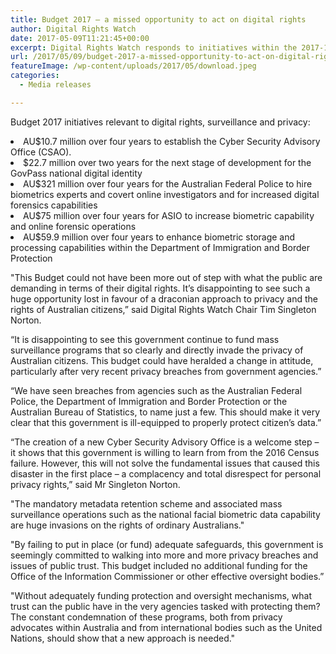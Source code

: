 ```yaml
---
title: Budget 2017 – a missed opportunity to act on digital rights
author: Digital Rights Watch
date: 2017-05-09T11:21:45+00:00
excerpt: Digital Rights Watch responds to initiatives within the 2017-18 Federal Budget.
url: /2017/05/09/budget-2017-a-missed-opportunity-to-act-on-digital-rights/
featureImage: /wp-content/uploads/2017/05/download.jpeg
categories:
  - Media releases

---
```

<span style="font-weight: 400;">Budget 2017 initiatives relevant to digital rights, surveillance and privacy:</span>

<li style="font-weight: 400;">
  <span style="font-weight: 400;">AU$10.7 million over four years to establish the Cyber Security Advisory Office (CSAO).</span>
</li>
<li style="font-weight: 400;">
  <span style="font-weight: 400;">$22.7 million over two years for the next stage of development for the GovPass national digital identity</span>
</li>
<li style="font-weight: 400;">
  <span style="font-weight: 400;">AU$321 million over four years for the Australian Federal Police to hire biometrics experts and covert online investigators and for increased digital forensics capabilities</span>
</li>
<li style="font-weight: 400;">
  <span style="font-weight: 400;">AU$75 million over four years for ASIO to increase biometric capability and online forensic operations</span>
</li>
<li style="font-weight: 400;">
  <span style="font-weight: 400;">AU$59.9 million over four years to enhance biometric storage and processing capabilities within the Department of Immigration and Border Protection</span>
</li>

<span style="font-weight: 400;">"This Budget could not have been more out of step with what the public are demanding in terms of their digital rights. It&#8217;s disappointing to see such a huge opportunity lost in favour of a draconian approach to privacy and the rights of Australian citizens,&#8221; said Digital Rights Watch Chair Tim Singleton Norton.</span>

<span style="font-weight: 400;">&#8220;It is disappointing to see this government continue to fund mass surveillance programs that so clearly and directly invade the privacy of Australian citizens. This budget could have heralded a change in attitude, particularly after very recent privacy breaches from government agencies.&#8221;</span>

<span style="font-weight: 400;">&#8220;We have seen breaches from agencies such as the Australian Federal Police, the Department of Immigration and Border Protection or the Australian Bureau of Statistics, to name just a few. This should make it very clear that this government is ill-equipped to properly protect citizen&#8217;s data.&#8221;</span>

&#8220;The creation of a new Cyber Security Advisory Office is a welcome step &#8211; it shows that this government is willing to learn from from the 2016 Census failure. However, this will not solve the fundamental issues that caused this disaster in the first place &#8211; a complacency and total disrespect for personal privacy rights,&#8221; said Mr Singleton Norton.

<span style="font-weight: 400;">"The mandatory metadata retention scheme and associated mass surveillance operations such as the national facial biometric data capability are huge invasions on the rights of ordinary Australians."</span>

"By failing to put in place (or fund) adequate safeguards, this government is seemingly committed to walking into more and more privacy breaches and issues of public trust. This budget included no additional funding for the Office of the Information Commissioner or other effective oversight bodies.&#8221;

<span style="font-weight: 400;">"Without adequately funding protection and oversight mechanisms, what trust can the public have in the very agencies tasked with protecting them? The constant condemnation of these programs, both from privacy advocates within Australia and from international bodies such as the United Nations, should show that a new approach is needed."</span>
